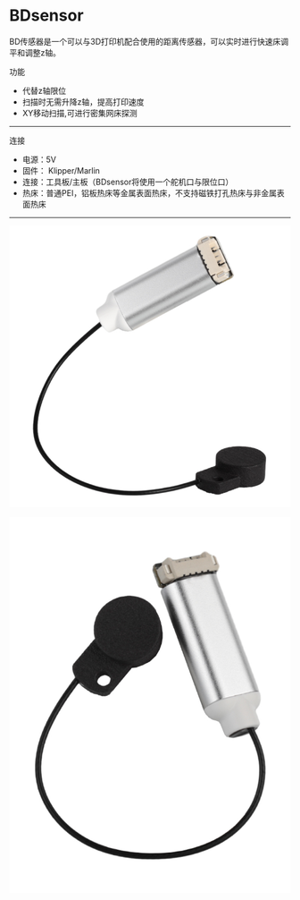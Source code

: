 # BDsensor

BD传感器是一个可以与3D打印机配合使用的距离传感器，可以实时进行快速床调平和调整z轴。

功能

* 代替z轴限位
* 扫描时无需升降z轴，提高打印速度
* XY移动扫描,可进行密集网床探测

----

连接

* 电源：5V
* 固件： Klipper/Marlin
* 连接：工具板/主板（BDsensor将使用一个舵机口与限位口）
* 热床：普通PEI，铝板热床等金属表面热床，不支持磁铁打孔热床与非金属表面热床

----

![fly_sensor](../../images/boards/bd_sensor/sensor.jpg)

![fly_sensor](../../images/boards/bd_sensor/sensor1.jpg)
